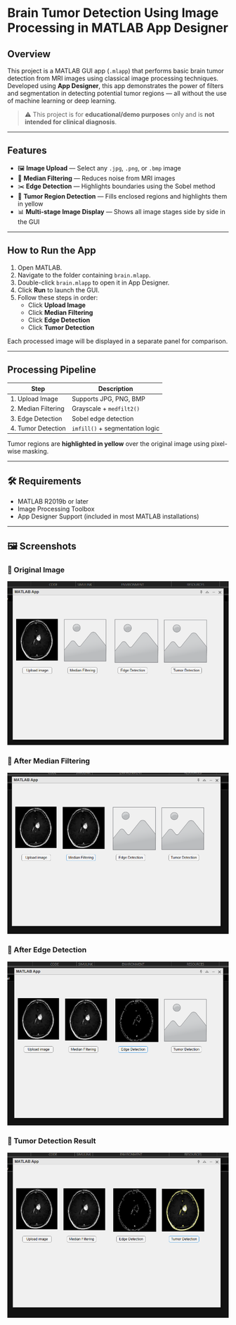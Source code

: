 # Brain Tumor Detection Using Image Processing in MATLAB App Designer

## Overview

This project is a MATLAB GUI app (`.mlapp`) that performs basic brain tumor detection from MRI images using classical image processing techniques. Developed using **App Designer**, this app demonstrates the power of filters and segmentation in detecting potential tumor regions — all without the use of machine learning or deep learning.

> ⚠️ This project is for **educational/demo purposes** only and is **not intended for clinical diagnosis**.

---

## Features

- 🖼️ **Image Upload** — Select any `.jpg`, `.png`, or `.bmp` image
- 🧹 **Median Filtering** — Reduces noise from MRI images
- ✂️ **Edge Detection** — Highlights boundaries using the Sobel method
- 🎯 **Tumor Region Detection** — Fills enclosed regions and highlights them in yellow
- 📊 **Multi-stage Image Display** — Shows all image stages side by side in the GUI

---

##  How to Run the App

1. Open MATLAB.
2. Navigate to the folder containing `brain.mlapp`.
3. Double-click `brain.mlapp` to open it in App Designer.
4. Click **Run** to launch the GUI.
5. Follow these steps in order:
   - Click **Upload Image**
   - Click **Median Filtering**
   - Click **Edge Detection**
   - Click **Tumor Detection**

Each processed image will be displayed in a separate panel for comparison.

---

##  Processing Pipeline

| Step | Description |
|------|-------------|
| 1. Upload Image | Supports JPG, PNG, BMP |
| 2. Median Filtering | Grayscale + `medfilt2()` |
| 3. Edge Detection | Sobel edge detection |
| 4. Tumor Detection | `imfill()` + segmentation logic |

Tumor regions are **highlighted in yellow** over the original image using pixel-wise masking.

---

## 🛠 Requirements

- MATLAB R2019b or later
- Image Processing Toolbox
- App Designer Support (included in most MATLAB installations)

---

## 🖼 Screenshots

### 🔹 Original Image
![Original](image1.png)

### 🔹 After Median Filtering
![Median Filter](image2.png)

### 🔹 After Edge Detection
![Edge Detection](image3.png)

### 🔹 Tumor Detection Result
![Tumor Detection](image4.png)



